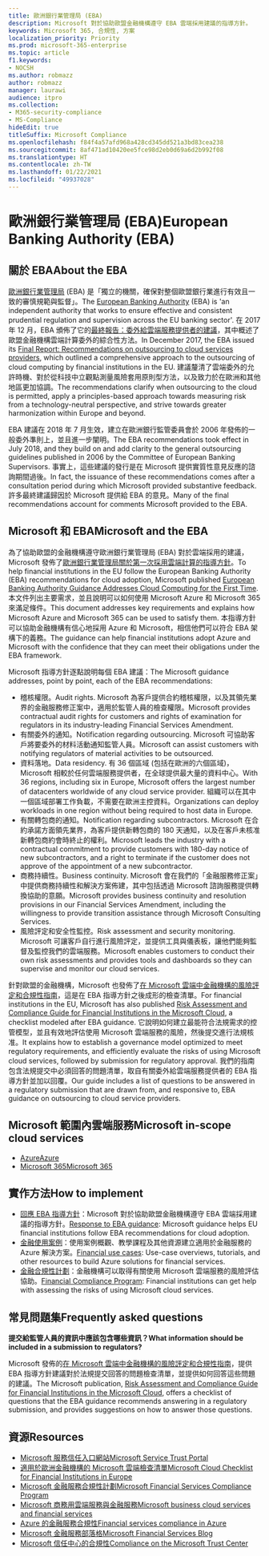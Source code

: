 ```yaml
---
title: 歐洲銀行業管理局 (EBA)
description: Microsoft 對於協助歐盟金融機構遵守 EBA 雲端採用建議的指導方針。
keywords: Microsoft 365, 合規性, 方案
localization_priority: Priority
ms.prod: microsoft-365-enterprise
ms.topic: article
f1.keywords:
- NOCSH
ms.author: robmazz
author: robmazz
manager: laurawi
audience: itpro
ms.collection:
- M365-security-compliance
- MS-Compliance
hideEdit: true
titleSuffix: Microsoft Compliance
ms.openlocfilehash: f84f4a57afd968a428cd345dd521a3bd83cea238
ms.sourcegitcommit: 8af471ad10420ee5fce98d2eb0d69a6d2b992f08
ms.translationtype: HT
ms.contentlocale: zh-TW
ms.lasthandoff: 01/22/2021
ms.locfileid: "49937028"
---
```

# <a name="european-banking-authority-eba"></a><span data-ttu-id="c3df7-104">歐洲銀行業管理局 (EBA)</span><span class="sxs-lookup"><span data-stu-id="c3df7-104">European Banking Authority (EBA)</span></span>

## <a name="about-the-eba"></a><span data-ttu-id="c3df7-105">關於 EBA</span><span class="sxs-lookup"><span data-stu-id="c3df7-105">About the EBA</span></span>

<span data-ttu-id="c3df7-106">[歐洲銀行業管理局](https://eba.europa.eu/) (EBA) 是「獨立的機關，確保對整個歐盟銀行業進行有效且一致的審慎規範與監督」。</span><span class="sxs-lookup"><span data-stu-id="c3df7-106">The [European Banking Authority](https://eba.europa.eu/) (EBA) is 'an independent authority that works to ensure effective and consistent prudential regulation and supervision across the EU banking sector'.</span></span> <span data-ttu-id="c3df7-107">在 2017 年 12 月，EBA 頒佈了它的[最終報告：委外給雲端服務提供者的建議](https://eba.europa.eu/documents/10180/2170121/Final+draft+Recommendations+on+Cloud+Outsourcing+%28EBA-Rec-2017-03%29.pdf/5fa5cdde-3219-4e95-946d-0c0d05494362)，其中概述了歐盟金融機構雲端計算委外的綜合性方法。</span><span class="sxs-lookup"><span data-stu-id="c3df7-107">In December 2017, the EBA issued its [Final Report: Recommendations on outsourcing to cloud services providers](https://eba.europa.eu/documents/10180/2170121/Final+draft+Recommendations+on+Cloud+Outsourcing+%28EBA-Rec-2017-03%29.pdf/5fa5cdde-3219-4e95-946d-0c0d05494362), which outlined a comprehensive approach to the outsourcing of cloud computing by financial institutions in the EU.</span></span> <span data-ttu-id="c3df7-108">建議釐清了雲端委外的允許時機、對於從科技中立觀點測量風險套用原則型方法，以及致力於在歐洲和其他地區更加協調。</span><span class="sxs-lookup"><span data-stu-id="c3df7-108">The recommendations clarify when outsourcing to the cloud is permitted, apply a principles-based approach towards measuring risk from a technology-neutral perspective, and strive towards greater harmonization within Europe and beyond.</span></span>

<span data-ttu-id="c3df7-109">EBA 建議在 2018 年 7 月生效，建立在歐洲銀行監管委員會於 2006 年發佈的一般委外準則上，並且進一步闡明。</span><span class="sxs-lookup"><span data-stu-id="c3df7-109">The EBA recommendations took effect in July 2018, and they build on and add clarity to the general outsourcing guidelines published in 2006 by the Committee of European Banking Supervisors.</span></span> <span data-ttu-id="c3df7-110">事實上，這些建議的發行是在 Microsoft 提供實質性意見反應的諮詢期間過後。</span><span class="sxs-lookup"><span data-stu-id="c3df7-110">In fact, the issuance of these recommendations comes after a consultation period during which Microsoft provided substantive feedback.</span></span> <span data-ttu-id="c3df7-111">許多最終建議歸因於 Microsoft 提供給 EBA 的意見。</span><span class="sxs-lookup"><span data-stu-id="c3df7-111">Many of the final recommendations account for comments Microsoft provided to the EBA.</span></span>

## <a name="microsoft-and-the-eba"></a><span data-ttu-id="c3df7-112">Microsoft 和 EBA</span><span class="sxs-lookup"><span data-stu-id="c3df7-112">Microsoft and the EBA</span></span>

<span data-ttu-id="c3df7-113">為了協助歐盟的金融機構遵守歐洲銀行業管理局 (EBA) 對於雲端採用的建議，Microsoft 發佈了[歐洲銀行業管理局關於第一次採用雲端計算的指導方針](https://aka.ms/FinServ-Guide-EuBankAuth)。</span><span class="sxs-lookup"><span data-stu-id="c3df7-113">To help financial institutions in the EU follow the European Banking Authority (EBA) recommendations for cloud adoption, Microsoft published [European Banking Authority Guidance Addresses Cloud Computing for the First Time](https://aka.ms/FinServ-Guide-EuBankAuth).</span></span> <span data-ttu-id="c3df7-114">本文件列出主要需求，並且說明可以如何使用 Microsoft Azure 和 Microsoft 365 來滿足條件。</span><span class="sxs-lookup"><span data-stu-id="c3df7-114">This document addresses key requirements and explains how Microsoft Azure and Microsoft 365 can be used to satisfy them.</span></span> <span data-ttu-id="c3df7-115">本指導方針可以協助金融機構有信心地採用 Azure 和 Microsoft，相信他們可以符合 EBA 架構下的義務。</span><span class="sxs-lookup"><span data-stu-id="c3df7-115">The guidance can help financial institutions adopt Azure and Microsoft with the confidence that they can meet their obligations under the EBA framework.</span></span>

<span data-ttu-id="c3df7-116">Microsoft 指導方針逐點說明每個 EBA 建議：</span><span class="sxs-lookup"><span data-stu-id="c3df7-116">The Microsoft guidance addresses, point by point, each of the EBA recommendations:</span></span>

- <span data-ttu-id="c3df7-117">稽核權限。</span><span class="sxs-lookup"><span data-stu-id="c3df7-117">Audit rights.</span></span> <span data-ttu-id="c3df7-118">Microsoft 為客戶提供合約稽核權限，以及其領先業界的金融服務修正案中，適用於監管人員的檢查權限。</span><span class="sxs-lookup"><span data-stu-id="c3df7-118">Microsoft provides contractual audit rights for customers and rights of examination for regulators in its industry-leading Financial Services Amendment.</span></span>
- <span data-ttu-id="c3df7-119">有關委外的通知。</span><span class="sxs-lookup"><span data-stu-id="c3df7-119">Notification regarding outsourcing.</span></span> <span data-ttu-id="c3df7-120">Microsoft 可協助客戶將要委外的材料活動通知監管人員。</span><span class="sxs-lookup"><span data-stu-id="c3df7-120">Microsoft can assist customers with notifying regulators of material activities to be outsourced.</span></span>
- <span data-ttu-id="c3df7-121">資料落地。</span><span class="sxs-lookup"><span data-stu-id="c3df7-121">Data residency.</span></span> <span data-ttu-id="c3df7-122">有 36 個區域 (包括在歐洲的六個區域)，Microsoft 相較於任何雲端服務提供者，在全球提供最大量的資料中心。</span><span class="sxs-lookup"><span data-stu-id="c3df7-122">With 36 regions, including six in Europe, Microsoft offers the largest number of datacenters worldwide of any cloud service provider.</span></span> <span data-ttu-id="c3df7-123">組織可以在其中一個區域部署工作負載，不需要在歐洲主控資料。</span><span class="sxs-lookup"><span data-stu-id="c3df7-123">Organizations can deploy workloads in one region without being required to host data in Europe.</span></span>
- <span data-ttu-id="c3df7-124">有關轉包商的通知。</span><span class="sxs-lookup"><span data-stu-id="c3df7-124">Notification regarding subcontractors.</span></span> <span data-ttu-id="c3df7-125">Microsoft 在合約承諾方面領先業界，為客戶提供新轉包商的 180 天通知，以及在客戶未核准新轉包商約會時終止的權利。</span><span class="sxs-lookup"><span data-stu-id="c3df7-125">Microsoft leads the industry with a contractual commitment to provide customers with 180-day notice of new subcontractors, and a right to terminate if the customer does not approve of the appointment of a new subcontractor.</span></span>
- <span data-ttu-id="c3df7-126">商務持續性。</span><span class="sxs-lookup"><span data-stu-id="c3df7-126">Business continuity.</span></span> <span data-ttu-id="c3df7-127">Microsoft 會在我們的「金融服務修正案」中提供商務持續性和解決方案佈建，其中包括透過 Microsoft 諮詢服務提供轉換協助的意願。</span><span class="sxs-lookup"><span data-stu-id="c3df7-127">Microsoft provides business continuity and resolution provisions in our Financial Services Amendment, including the willingness to provide transition assistance through Microsoft Consulting Services.</span></span>
- <span data-ttu-id="c3df7-128">風險評定和安全性監控。</span><span class="sxs-lookup"><span data-stu-id="c3df7-128">Risk assessment and security monitoring.</span></span> <span data-ttu-id="c3df7-129">Microsoft 可讓客戶自行進行風險評定，並提供工具與儀表板，讓他們能夠監督及監控我們的雲端服務。</span><span class="sxs-lookup"><span data-stu-id="c3df7-129">Microsoft enables customers to conduct their own risk assessments and provides tools and dashboards so they can supervise and monitor our cloud services.</span></span>

<span data-ttu-id="c3df7-130">針對歐盟的金融機構，Microsoft 也發佈了[在 Microsoft 雲端中金融機構的風險評定和合規性指南](https://aka.ms/RiskGovernanceGuide)，這是在 EBA 指導方針之後成形的檢查清單。</span><span class="sxs-lookup"><span data-stu-id="c3df7-130">For financial institutions in the EU, Microsoft has also published [Risk Assessment and Compliance Guide for Financial Institutions in the Microsoft Cloud](https://aka.ms/RiskGovernanceGuide), a checklist modeled after EBA guidance.</span></span> <span data-ttu-id="c3df7-131">它說明如何建立最能符合法規需求的控管模型，並且有效地評估使用 Microsoft 雲端服務的風險，然後提交進行法規核准。</span><span class="sxs-lookup"><span data-stu-id="c3df7-131">It explains how to establish a governance model optimized to meet regulatory requirements, and efficiently evaluate the risks of using Microsoft cloud services, followed by submission for regulatory approval.</span></span> <span data-ttu-id="c3df7-132">我們的指南包含法規提交中必須回答的問題清單，取自有關委外給雲端服務提供者的 EBA 指導方針並加以回覆。</span><span class="sxs-lookup"><span data-stu-id="c3df7-132">Our guide includes a list of questions to be answered in a regulatory submission that are drawn from, and responsive to, EBA guidance on outsourcing to cloud service providers.</span></span>

## <a name="microsoft-in-scope-cloud-services"></a><span data-ttu-id="c3df7-133">Microsoft 範圍內雲端服務</span><span class="sxs-lookup"><span data-stu-id="c3df7-133">Microsoft in-scope cloud services</span></span>

- [<span data-ttu-id="c3df7-134">Azure</span><span class="sxs-lookup"><span data-stu-id="c3df7-134">Azure</span></span>](https://aka.ms/AzureCompliance)
- [<span data-ttu-id="c3df7-135">Microsoft 365</span><span class="sxs-lookup"><span data-stu-id="c3df7-135">Microsoft 365</span></span>](https://aka.ms/o365-compliance-framework)

## <a name="how-to-implement"></a><span data-ttu-id="c3df7-136">實作方法</span><span class="sxs-lookup"><span data-stu-id="c3df7-136">How to implement</span></span>

- <span data-ttu-id="c3df7-137">[回應 EBA 指導方針](https://aka.ms/FinServ-Guide-EuBankAuth)：Microsoft 對於協助歐盟金融機構遵守 EBA 雲端採用建議的指導方針。</span><span class="sxs-lookup"><span data-stu-id="c3df7-137">[Response to EBA guidance](https://aka.ms/FinServ-Guide-EuBankAuth): Microsoft guidance helps EU financial institutions follow EBA recommendations for cloud adoption.</span></span>
- <span data-ttu-id="c3df7-138">[金融使用案例](https://docs.microsoft.com/azure/industry/financial/)：使用案例概觀、教學課程及其他資源建立適用於金融服務的 Azure 解決方案。</span><span class="sxs-lookup"><span data-stu-id="c3df7-138">[Financial use cases](https://docs.microsoft.com/azure/industry/financial/): Use-case overviews, tutorials, and other resources to build Azure solutions for financial services.</span></span>
- <span data-ttu-id="c3df7-139">[金融合規性計劃](https://aka.ms/FSCP-Print)：金融機構可以取得有關使用 Microsoft 雲端服務的風險評估協助。</span><span class="sxs-lookup"><span data-stu-id="c3df7-139">[Financial Compliance Program](https://aka.ms/FSCP-Print): Financial institutions can get help with assessing the risks of using Microsoft cloud services.</span></span>

## <a name="frequently-asked-questions"></a><span data-ttu-id="c3df7-140">常見問題集</span><span class="sxs-lookup"><span data-stu-id="c3df7-140">Frequently asked questions</span></span>

<span data-ttu-id="c3df7-141">**提交給監管人員的資訊中應該包含哪些資訊？**</span><span class="sxs-lookup"><span data-stu-id="c3df7-141">**What information should be included in a submission to regulators?**</span></span>

<span data-ttu-id="c3df7-142">Microsoft 發佈的[在 Microsoft 雲端中金融機構的風險評定和合規性指南](https://aka.ms/RiskGovernanceGuide)，提供 EBA 指導方針建議對於法規提交回答的問題檢查清單，並提供如何回答這些問題的建議。</span><span class="sxs-lookup"><span data-stu-id="c3df7-142">The Microsoft publication, [Risk Assessment and Compliance Guide for Financial Institutions in the Microsoft Cloud](https://aka.ms/RiskGovernanceGuide), offers a checklist of questions that the EBA guidance recommends answering in a regulatory submission, and provides suggestions on how to answer those questions.</span></span>

## <a name="resources"></a><span data-ttu-id="c3df7-143">資源</span><span class="sxs-lookup"><span data-stu-id="c3df7-143">Resources</span></span>

- [<span data-ttu-id="c3df7-144">Microsoft 服務信任入口網站</span><span class="sxs-lookup"><span data-stu-id="c3df7-144">Microsoft Service Trust Portal</span></span>](https://aka.ms/STP)
- [<span data-ttu-id="c3df7-145">適用於歐洲金融機構的 Microsoft 雲端檢查清單</span><span class="sxs-lookup"><span data-stu-id="c3df7-145">Microsoft Cloud Checklist for Financial Institutions in Europe</span></span>](https://query.prod.cms.rt.microsoft.com/cms/api/am/binary/RE4IPF3)
- [<span data-ttu-id="c3df7-146">Microsoft 金融服務合規性計劃</span><span class="sxs-lookup"><span data-stu-id="c3df7-146">Microsoft Financial Services Compliance Program</span></span>](https://aka.ms/FSCP-Print)
- [<span data-ttu-id="c3df7-147">Microsoft 商務用雲端服務與金融服務</span><span class="sxs-lookup"><span data-stu-id="c3df7-147">Microsoft business cloud services and financial services</span></span>](https://www.microsoft.com/trustcenter/cloudservices/financialservices)
- [<span data-ttu-id="c3df7-148">Azure 的金融服務合規性</span><span class="sxs-lookup"><span data-stu-id="c3df7-148">Financial services compliance in Azure</span></span>](https://azure.microsoft.com/resources/videos/azurecon-2015-financial-services-compliance-in-azure/)
- [<span data-ttu-id="c3df7-149">Microsoft 金融服務部落格</span><span class="sxs-lookup"><span data-stu-id="c3df7-149">Microsoft Financial Services Blog</span></span>](https://techcommunity.microsoft.com/t5/Financial-Services-Blog/bg-p/FinancialServicesBlog)
- [<span data-ttu-id="c3df7-150">Microsoft 信任中心的合規性</span><span class="sxs-lookup"><span data-stu-id="c3df7-150">Compliance on the Microsoft Trust Center</span></span>](https://www.microsoft.com/trust-center/compliance/compliance-overview)
